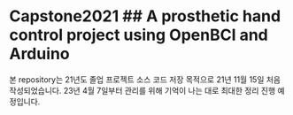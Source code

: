 # Capstone2021 ## A prosthetic hand control project using OpenBCI and Arduino

본 repository는 21년도 졸업 프로젝트 소스 코드 저장 목적으로 21년 11월 15일 처음 작성되었습니다.
23년 4월 7일부터 관리를 위해 기억이 나는 대로 최대한 정리 진행 예정입니다.
